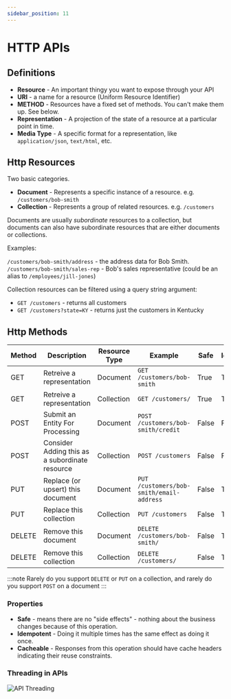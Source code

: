 ```yaml
---
sidebar_position: 11
---
```


# HTTP APIs

## Definitions

- **Resource** - An important thingy you want to expose through your API
- **URI** - a name for a resource (Uniform Resource Identifier)
- **METHOD** - Resources have a fixed set of methods. You can't make them up. See below.
- **Representation** - A projection of the state of a resource at a particular point in time.
- **Media Type** - A specific format for a representation, like `application/json`, `text/html`, etc.

## Http Resources

Two basic categories.

- **Document** - Represents a specific instance of a resource. e.g. `/customers/bob-smith`
- **Collection** - Represents a group of related resources. e.g. `/customers`

Documents are usually _subordinate_ resources to a collection, but documents can also have subordinate resources that are either documents
or collections.

Examples:

`/customers/bob-smith/address` - the address data for Bob Smith.
`/customers/bob-smith/sales-rep` - Bob's sales representative (could be an alias to `/employees/jill-jones`)

Collection resources can be filtered using a query string argument:

- `GET /customers` - returns all customers
- `GET /customers?state=KY` - returns just the customers in Kentucky

## Http Methods

| Method | Description                                    | Resource Type | Example                                  | Safe  | Idempotent | Cacheable |
| ------ | ---------------------------------------------- | ------------- | ---------------------------------------- | ----- | ---------- | --------- |
| GET    | Retreive a representation                      | Document      | `GET /customers/bob-smith`               | True  | True       | True      |
| GET    | Retreive a representation                      | Collection    | `GET /customers/`                        | True  | True       | True      |
| POST   | Submit an Entity For Processing                | Document      | `POST /customers/bob-smith/credit`       | False | False      | False     |
| POST   | Consider Adding this as a subordinate resource | Collection    | `POST /customers`                        | False | False      | False\*   |
| PUT    | Replace (or upsert) this document              | Document      | `PUT /customers/bob-smith/email-address` | False | True       | False     |
| PUT    | Replace this collection                        | Collection    | `PUT /customers`                         | False | True       | False     |
| DELETE | Remove this document                           | Document      | `DELETE /customers/bob-smith/`           | False | True       | False     |
| DELETE | Remove this collection                         | Collection    | `DELETE /customers/`                     | False | True       | False     |

:::note
Rarely do you support `DELETE` or `PUT` on a collection, and rarely do you support `POST` on a document
:::

### Properties

- **Safe** - means there are no "side effects" - nothing about the business changes because of this operation.
- **Idempotent** - Doing it multiple times has the same effect as doing it once.
- **Cacheable** - Responses from this operation should have cache headers indicating their reuse constraints.

### Threading in APIs

![API Threading](/img/threading-in-apis.excalidraw.svg)

